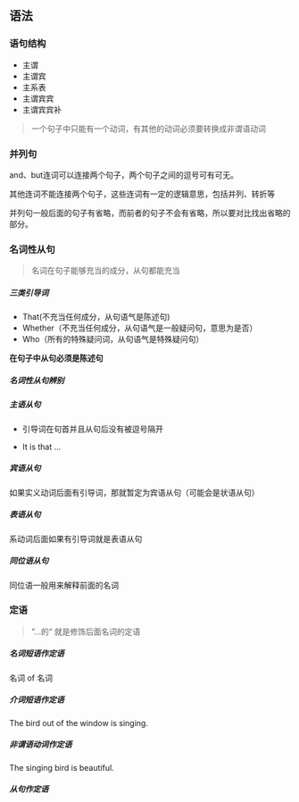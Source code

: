 ## 语法

### 语句结构

* 主谓
* 主谓宾
* 主系表
* 主谓宾宾
* 主谓宾宾补



> 一个句子中只能有一个动词，有其他的动词必须要转换成非谓语动词



### 并列句

and、but连词可以连接两个句子，两个句子之间的逗号可有可无。

其他连词不能连接两个句子，这些连词有一定的逻辑意思，包括并列、转折等

并列句一般后面的句子有省略，而前者的句子不会有省略，所以要对比找出省略的部分。

### 名词性从句

> 名词在句子能够充当的成分，从句都能充当

##### 三类引导词

* That(不充当任何成分，从句语气是陈述句)
* Whether（不充当任何成分，从句语气是一般疑问句，意思为是否）
* Who（所有的特殊疑问词，从句语气是特殊疑问句）



**在句子中从句必须是陈述句**



##### 名词性从句辨别

##### 主语从句

* 引导词在句首并且从句后没有被逗号隔开

* It is that ...

##### 宾语从句

如果实义动词后面有引导词，那就暂定为宾语从句（可能会是状语从句）

##### 表语从句

系动词后面如果有引导词就是表语从句

##### 同位语从句

同位语一般用来解释前面的名词



### 定语

>  ”...的“ 就是修饰后面名词的定语



##### 名词短语作定语

名词 of 名词

##### 介词短语作定语

The bird out of the window is singing.

##### 非谓语动词作定语

The singing bird is beautiful.

##### 从句作定语

